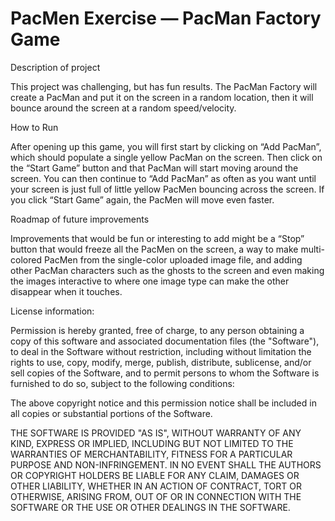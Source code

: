 # PacMen Exercise — PacMan Factory Game 
<p>Description of project </p> 
<p>This project was challenging, but has fun results. The PacMan Factory will create a PacMan and put it on the screen in a random location, then it will bounce around the screen at a random speed/velocity. </p>
<p>How to Run </p>
<p>After opening up this game, you will first start by clicking on “Add PacMan”, which should populate a single yellow PacMan on the screen. Then click on the “Start Game” button and that PacMan will start moving around the screen. You can then continue to “Add PacMan” as often as you want until your screen is just full of little yellow PacMen bouncing across the screen. If you click “Start Game” again, the PacMen will move even faster. </p>
<p>Roadmap of future improvements </p>
<p>Improvements that would be fun or interesting to add might be a “Stop” button that would freeze all the PacMen on the screen, a way to make multi-colored PacMen from the single-color uploaded image file, and adding other PacMan characters such as the ghosts to the screen and even making the images interactive to where one image type can make the other disappear when it touches. </p>
<p>License information: </p>
<p>Permission is hereby granted, free of charge, to any person obtaining a copy of this software and associated documentation files (the "Software"), to deal in the Software without restriction, including without limitation the rights to use, copy, modify, merge, publish, distribute, sublicense, and/or sell copies of the Software, and to permit persons to whom the Software is furnished to do so, subject to the following conditions:</p>
<p>The above copyright notice and this permission notice shall be included in all copies or substantial portions of the Software.</p>
<p>THE SOFTWARE IS PROVIDED "AS IS", WITHOUT WARRANTY OF ANY KIND, EXPRESS OR IMPLIED, INCLUDING BUT NOT LIMITED TO THE WARRANTIES OF MERCHANTABILITY, FITNESS FOR A PARTICULAR PURPOSE AND NON-INFRINGEMENT. IN NO EVENT SHALL THE AUTHORS OR COPYRIGHT HOLDERS BE LIABLE FOR ANY CLAIM, DAMAGES OR OTHER LIABILITY, WHETHER IN AN ACTION OF CONTRACT, TORT OR OTHERWISE, ARISING FROM, OUT OF OR IN CONNECTION WITH THE SOFTWARE OR THE USE OR OTHER DEALINGS IN THE SOFTWARE.</p>
